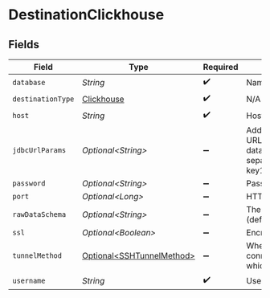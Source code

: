 # DestinationClickhouse


## Fields

| Field                                                                                                                                                                                            | Type                                                                                                                                                                                             | Required                                                                                                                                                                                         | Description                                                                                                                                                                                      | Example                                                                                                                                                                                          |
| ------------------------------------------------------------------------------------------------------------------------------------------------------------------------------------------------ | ------------------------------------------------------------------------------------------------------------------------------------------------------------------------------------------------ | ------------------------------------------------------------------------------------------------------------------------------------------------------------------------------------------------ | ------------------------------------------------------------------------------------------------------------------------------------------------------------------------------------------------ | ------------------------------------------------------------------------------------------------------------------------------------------------------------------------------------------------ |
| `database`                                                                                                                                                                                       | *String*                                                                                                                                                                                         | :heavy_check_mark:                                                                                                                                                                               | Name of the database.                                                                                                                                                                            |                                                                                                                                                                                                  |
| `destinationType`                                                                                                                                                                                | [Clickhouse](../../models/shared/Clickhouse.md)                                                                                                                                                  | :heavy_check_mark:                                                                                                                                                                               | N/A                                                                                                                                                                                              |                                                                                                                                                                                                  |
| `host`                                                                                                                                                                                           | *String*                                                                                                                                                                                         | :heavy_check_mark:                                                                                                                                                                               | Hostname of the database.                                                                                                                                                                        |                                                                                                                                                                                                  |
| `jdbcUrlParams`                                                                                                                                                                                  | *Optional\<String>*                                                                                                                                                                              | :heavy_minus_sign:                                                                                                                                                                               | Additional properties to pass to the JDBC URL string when connecting to the database formatted as 'key=value' pairs separated by the symbol '&'. (example: key1=value1&key2=value2&key3=value3). |                                                                                                                                                                                                  |
| `password`                                                                                                                                                                                       | *Optional\<String>*                                                                                                                                                                              | :heavy_minus_sign:                                                                                                                                                                               | Password associated with the username.                                                                                                                                                           |                                                                                                                                                                                                  |
| `port`                                                                                                                                                                                           | *Optional\<Long>*                                                                                                                                                                                | :heavy_minus_sign:                                                                                                                                                                               | HTTP port of the database.                                                                                                                                                                       | 8123                                                                                                                                                                                             |
| `rawDataSchema`                                                                                                                                                                                  | *Optional\<String>*                                                                                                                                                                              | :heavy_minus_sign:                                                                                                                                                                               | The schema to write raw tables into (default: airbyte_internal)                                                                                                                                  |                                                                                                                                                                                                  |
| `ssl`                                                                                                                                                                                            | *Optional\<Boolean>*                                                                                                                                                                             | :heavy_minus_sign:                                                                                                                                                                               | Encrypt data using SSL.                                                                                                                                                                          |                                                                                                                                                                                                  |
| `tunnelMethod`                                                                                                                                                                                   | [Optional\<SSHTunnelMethod>](../../models/shared/SSHTunnelMethod.md)                                                                                                                             | :heavy_minus_sign:                                                                                                                                                                               | Whether to initiate an SSH tunnel before connecting to the database, and if so, which kind of authentication to use.                                                                             |                                                                                                                                                                                                  |
| `username`                                                                                                                                                                                       | *String*                                                                                                                                                                                         | :heavy_check_mark:                                                                                                                                                                               | Username to use to access the database.                                                                                                                                                          |                                                                                                                                                                                                  |